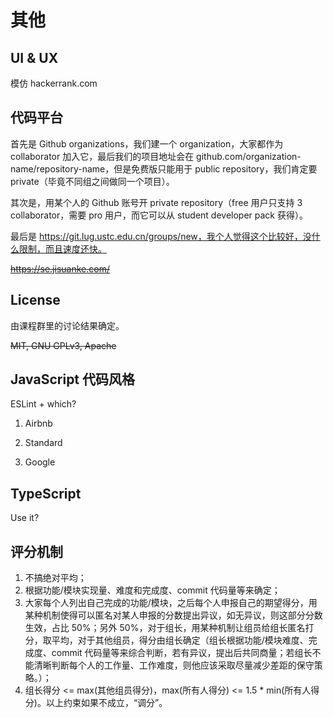 # 其他

## UI & UX

模仿 hackerrank.com

## 代码平台

首先是 Github organizations，我们建一个 organization，大家都作为 collaborator 加入它，最后我们的项目地址会在 github.com/organization-name/repository-name，但是免费版只能用于 public repository，我们肯定要 private（毕竟不同组之间做同一个项目）。

其次是，用某个人的 Github 账号开 private repository（free 用户只支持 3 collaborator，需要 pro 用户，而它可以从 student developer pack 获得）。

最后是 https://git.lug.ustc.edu.cn/groups/new，我个人觉得这个比较好，没什么限制，而且速度还快。

<del>https://se.jisuanke.com/</del>

## License

由课程群里的讨论结果确定。

<del>MIT, GNU GPLv3, Apache</del>

## JavaScript 代码风格

ESLint + which?

1. Airbnb

2. Standard

3. Google

## TypeScript

Use it?


## 评分机制

1. 不搞绝对平均；
2. 根据功能/模块实现量、难度和完成度、commit 代码量等来确定；
3. 大家每个人列出自己完成的功能/模块，之后每个人申报自己的期望得分，用某种机制使得可以匿名对某人申报的分数提出异议，如无异议，则这部分分数生效，占比 50%；另外 50%，对于组长，用某种机制让组员给组长匿名打分，取平均，对于其他组员，得分由组长确定（组长根据功能/模块难度、完成度、commit 代码量等来综合判断，若有异议，提出后共同商量；若组长不能清晰判断每个人的工作量、工作难度，则他应该采取尽量减少差距的保守策略。）；
4. 组长得分 <= max(其他组员得分)，max(所有人得分) <= 1.5 * min(所有人得分)。以上约束如果不成立，“调分”。